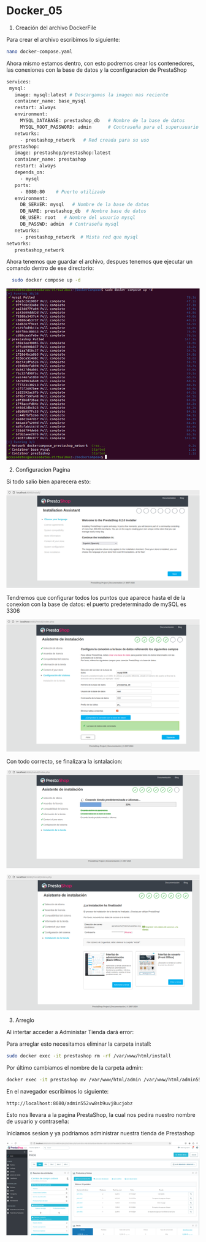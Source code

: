 # Docker_05

1. Creación del archivo DockerFile

  Para crear el archivo escribimos lo siguiente:
  ```bash
  nano docker-compose.yaml
  ```
  Ahora mismo estamos dentro, con esto podremos crear los contenedores, las conexiones con la base de datos y la cconfiguracion de PrestaShop

  ```bash
services:
   mysql:
     image: mysql:latest # Descargamos la imagen mas reciente
     container_name: base_mysql
     restart: always
     environment:
       MYSQL_DATABASE: prestashop_db   # Nombre de la base de datos
       MYSQL_ROOT_PASSWORD: admin      # Contraseña para el superusuario
     networks:
       - prestashop_network   # Red creada para su uso       
   prestashop:
     image: prestashop/prestashop:latest 
     container_name: prestashop
     restart: always
     depends_on:
       - mysql 
     ports:
       - 8080:80    # Puerto utilizado 
     environment:
       DB_SERVER: mysql   # Nombre de la base de datos
       DB_NAME: prestashop_db  # Nombre base de datos
       DB_USER: root   # Nombre del usuario mysql
       DB_PASSWD: admin  # Contraseña mysql
     networks:
       - prestashop_network  # Mista red que mysql
networks:
     prestashop_network
  ``` 
  Ahora tenemos que guardar el archivo, despues tenemos que ejecutar un comando dentro de ese directorio:
  ```bash
    sudo docker compose up -d
 ``` 
![Comando](comando_shop.png)

2. Configuracion Pagina
   
Si todo salio bien aparecera esto:

![Pagina](pagina_shop.png)

Tendremos que configurar todos los puntos que aparece hasta el de la conexion con la base de datos: el puerto predeterminado de mySQL es 3306

![BaseDatos](base_datos_shop.png)

Con todo correcto, se finalizara la isntalacion:

![Instalacion](instalacion_shop.png)

![FinInstalacion](fin_instalacion.png)

3. Arreglo

Al intertar acceder a Administar Tienda dará error:

Para arreglar esto necesitamos eliminar la carpeta install:
```bash
sudo docker exec -it prestashop rm -rf /var/www/html/install
```
Por último cambiamos el nombre de la carpeta admin:
```bash
docker exec -it prestashop mv /var/www/html/admin /var/www/html/admin552vw8sb9uvj8ucjobz
```
En el navegador escribimos lo siguiente:
```bash
http://localhost:8080/admin552vw8sb9uvj8ucjobz
```
Esto nos llevara a la pagina PrestaShop, la cual nos pedira nuestro nombre de usuario y contraseña:

Iniciamos sesion y ya podriamos administrar nuestra tienda de Prestashop

![Final](final.png)
